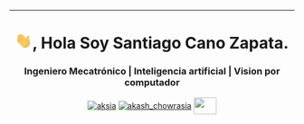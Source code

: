 


<hr>
<h1 align="center"> <img src="https://raw.githubusercontent.com/ABSphreak/ABSphreak/master/gifs/Hi.gif" width="30px">, Hola Soy Santiago Cano Zapata.</h1>
<h3 align="center">Ingeniero Mecatrónico | Inteligencia artificial | Vision por computador</h3>
<p align="center">
<a href="https://www.linkedin.com/in/santiago-cano-zapata/" target="blank"><img align="center" src="https://cdn.jsdelivr.net/npm/simple-icons@3.0.1/icons/linkedin.svg" alt="aksia" height="30" width="40" /></a>
<a href="https://auth.geeksforgeeks.org/user/akash_chowrasia/profile" target="blank"><img align="center" src="https://cdn.jsdelivr.net/npm/simple-icons@3.0.1/icons/geeksforgeeks.svg" alt="akash_chowrasia" height="30" width="40" /></a>
 <a href = "mailto: chowrasia.akash08@gmail.com"><img align="center" src="https://simpleicons.org/icons/gmail.svg" height="30" width="40" /></a>
</p>
</p>
